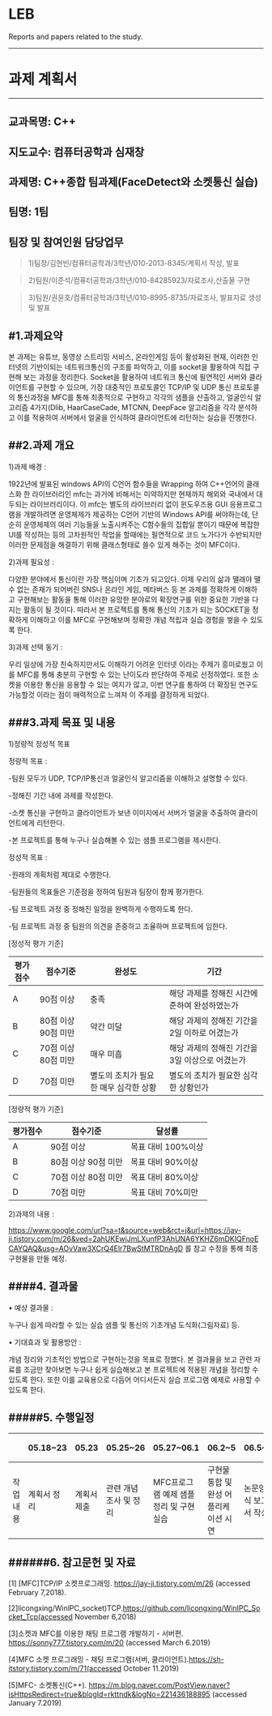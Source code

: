 # LEB
Reports and papers related to the study.

* * *

과제 계획서
===========
* * *
교과목명: C++
----

지도교수: 컴퓨터공학과 심재창
-------------------------
과제명: C++종합 팀과제(FaceDetect와 소켓통신 실습)
--------------------
팀명: 1팀
--------
팀장 및 참여인원 담당업무
------
>1)팀장/김현빈/컴퓨터공학과/3학년/010-2013-8345/계획서 작성, 발표

>2)팀원/이준석/컴퓨터공학과/3학년/010-84285923/자료조사,산출물 구현

>3)팀원/권윤호/컴퓨터공학과/3학년/010-8995-8735/자료조사, 발표자료 생성 및 발표

#1.과제요약
---
본 과제는 유튜브, 동영상 스트리밍 서비스, 온라인게임 등이 활성화된 현재, 이러한 인터넷의 기반이되는 네트워크통신의 구조를 파악하고, 이를 socket을 활용하여 직접 구현해 보는 과정을 정리한다. Socket을 활용하여 네트워크 통신에 필연적인 서버와 클라이언트를 구현할 수 있으며, 가장 대중적인 프로토콜인 TCP/IP 및 UDP 통신 프로토콜의 통신과정을 MFC를 통해 최종적으로 구현하고 각각의 샘플을 산출하고, 얼굴인식 알고리즘 4가지(Dlib, HaarCaseCade, MTCNN, DeepFace 알고리즘을 각각 분석하고 이를 적용하여 서버에서 얼굴을 인식하여 클라이언트에 리턴하는 실습을 진행한다.


##2.과제 개요 
---
1)과제 배경 : 

1922년에 발표된 windows API의 C언어 함수들을 Wrapping 하여 C++언어의 클래스화 한 라이브러리인 mfc는 과거에 비해서는 미약하지만 현재까지 해외와 국내에서 대두되는 라이브러리이다. 이 mfc는  별도의 라이브러리 없이 윈도우즈용 GUI 응용프로그램을 개발하려면 운영체제가 제공하는 C언어 기반의 Windows API를 써야하는데, 단순히 운영체제의 여러 기능들을 노출시켜주는 C함수들의 집합일 뿐이기 때문에 복잡한 UI를 작성하는 등의 고차원적인 작업을 할때에는 필연적으로 코드 노가다가 수반되지만 이러한 문제점을 해결하기 위해 클래스형태로 쓸수 있게 해주는 것이 MFC이다.

2)과제 필요성 :

다양한 분야에서 통신이란 가장 핵심이며 기초가 되고있다. 이제 우리의 삶과 땔래야 땔 수 없는 존재가 되어버린 SNS나 온라인 게임, 메타버스 등 본 과제를 정확하게 이해하고 구현해보는 활동을 통해 이러한 유망한 분야로의 확장연구를 위한 중요한 기반을 다지는 활동이 될 것이다. 따라서 본 프로젝트를 통해 통신의 기초가 되는 SOCKET을 정확하게 이해하고 이를 MFC로 구현해보며 정확한 개념 적립과 실습 경험을 쌓을 수 있도록 한다. 

3)과제 선택 동기 :

우리 일상에 가장 친숙하지만서도 이해하기 어려운 인터넷 이라는 주제가 흥미로웠고 이를 MFC를 통해 충분히 구현할 수 있는 난이도라 판단하여 주제로 선정하였다. 또한 소켓을 이용한 통신을 응용할 수 있는 여지가 많고, 이번 연구를 통하여 더 확장된 연구도 가능할것 이라는 점이 매력적으로 느껴져 이 주제를 결정하게 되었다.


###3.과제 목표 및 내용 
---
1)정량적 정성적 목표

정량적 목표 :

-팀원 모두가 UDP, TCP/IP통신과 얼굴인식 알고리즘을 이해하고 설명할 수 있다. 

-정해진 기간 내에 과제를 작성한다.

-소켓 통신을 구현하고 클라이언트가 보낸 이미지에서 서버가 얼굴을 추출하여 클라이언트에게 리턴한다.

-본 프로젝트를 통해 누구나 실습해볼 수 있는 샘플 프로그램을 제시한다.


정성적 목표 :

-원래의 계획처럼 제대로 수행한다.

-팀원들의 목표들은 기준점을 정하여 팀원과 팀장이 함께 평가한다.

-팀 프로젝트 과정 중 정해진 일정을 완벽하게 수행하도록 한다.

-팀 프로젝트 과정 중 팀원의 의견을 존중하고 조율하며 프로젝트에 임한다.

[정성적 평가 기준]

|평가점수|점수기준|완성도|기간|
|-------|-------|------|----|
|A|90점 이상|충족|해당 과제를 정해진 시간에 준하여 완성하였는가|
|B|80점 이상 90점 미만|약간 미달|해당 과제의 정해진 기간을 2일 이하로 어겼는가|
|C|70점 이상 80점 미만|매우 미흡|해당 과제의 정해진 기간을 3일 이상으로 어겼는가|
|D|70점 미만|별도의 조치가 필요한 매우 심각한 상황|별도의 조치가 필요한 심각한 상황인가|

[정량적 평가 기준]

|평가점수|점수기준|달성률|
|-------|-------|-----|
|A|90점 이상|목표 대비 100%이상|
|B|80점 이상 90점 미만|목표 대비 90%이상|
|C|70점 이상 80점 미만|목표 대비 80%이상|
|D|70점 미만|목표 대비 70%미만|

2)과제의 내용 :

https://www.google.com/url?sa=t&source=web&rct=j&url=https://jay-ji.tistory.com/m/26&ved=2ahUKEwjJmLXunfP3AhUNA6YKHZ6mDKIQFnoECAYQAQ&usg=AOvVaw3XCrQ4Elr7BwStMTRDnAgD 
를 참고 수정을 통해 최종 구현물을 만들 예정. 


####4. 결과물 
---
• 예상 결과물 :

누구나 쉽게 따라할 수 있는 실습 샘플 및 통신의 기초개념 도식화(그림자료) 등. 

• 기대효과 및 활용방안 : 

개념 정리와 기초적인 방법으로 구현하는것을 목표로 정했다. 본 결과물을 보고 관련 자료를 조금만 찾아보면 누구나 쉽게 실습해보고 본 프로젝트에 적용된 개념을 정리할 수 있도록 한다. 또한 이를 교육용으로 다듬어 어디서든지 실습 프로그램 예제로 사용할 수 있도록 한다. 

#####5. 수행일정 
---
|  |05.18~23|05.23|05.25~26|05.27~06.1|06.2~5|06.5~7|06.8|06.10|06.11|미정|
|--|--------|-----|--------|----------|------|------|----|-----|-----|---|
|작업내용|계획서 정리|계획서 제출|관련 개념 조사 및 정리|MFC프로그램 예제 샘플 정리 및 구현 실습|구현물 통합 및 완성 어플리케이션 시연|논문양식 보고서 작성|PPT|리플릿|산출물 시연 동영상 촬영 및 유튜브|산출물 제출|

######6. 참고문헌 및 자료 
----
[1] [MFC]TCP/IP 소켓프로그래밍. https://jay-ji.tistory.com/m/26 (accessed February 7,2018). 

[2]licongxing/WinlPC_socket)TCP.https://github.com/licongxing/WinIPC_Socket_Tcp(accessed November 6,2018)

[3]소켓과 MFC를 이용한 채팅 프로그램 개발하기 - 서버편. https://sonny777.tistory.com/m/20 (accessed March 6.2019)

[4]MFC 소켓 프로그래밍 - 채팅 프로그램(서버, 클라이언트).https://sh-itstory.tistory.com/m/71(accessed October 11.2019)

[5]MFC- 소켓통신(C++). https://m.blog.naver.com/PostView.naver?isHttpsRedirect=true&blogId=rkttndk&logNo=221436188895 (accessed January 7.2019)


